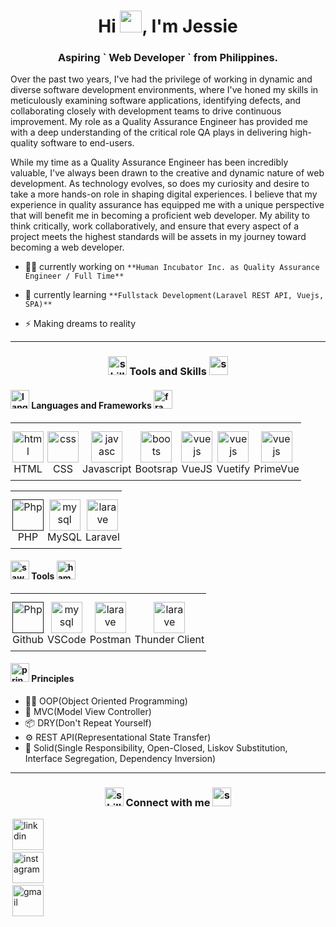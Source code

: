 <h1 align="center">Hi <img src="https://raw.githubusercontent.com/nixin72/nixin72/master/wave.gif" width="35px"></img>, I'm Jessie</h1> 

<h3 align="center">Aspiring ` Web Developer ` from Philippines.</h3>

<p>Over the past two years, I've had the privilege of working in dynamic and diverse software development environments, where I've honed my skills in meticulously examining software applications, identifying defects, and collaborating closely with development teams to drive continuous improvement. My role as a Quality Assurance Engineer has provided me with a deep understanding of the critical role QA plays in delivering high-quality software to end-users.</p>
<p>While my time as a Quality Assurance Engineer has been incredibly valuable, I've always been drawn to the creative and dynamic nature of web development. As technology evolves, so does my curiosity and desire to take a more hands-on role in shaping digital experiences. I believe that my experience in quality assurance has equipped me with a unique perspective that will benefit me in becoming a proficient web developer. My ability to think critically, work collaboratively, and ensure that every aspect of a project meets the highest standards will be assets in my journey toward becoming a web developer.</p>

- 🧑‍💻 currently working on ` **Human Incubator Inc. as Quality Assurance Engineer / Full Time**  `
  
- 🌱 currently learning ` **Fullstack Development(Laravel REST API, Vuejs, SPA)** `

- ⚡ Making dreams to reality

<hr>
<h3 align="center"><img src="https://img.icons8.com/?size=512&id=ggJ9-fogDAOl&format=png" alt="skills" height="30" width="30"> Tools and Skills <img src="https://img.icons8.com/?size=512&id=m27n7btt2tuj&format=png" alt="sword" height="30" width="30"></h3>


<h4 align="left"><img src="https://img.icons8.com/?size=512&id=sbdJ1sR9bNZ7&format=png" height="30" width="30" alt="lang"> Languages and Frameworks <img src="https://img.icons8.com/?size=512&id=LPEROFD0vOCt&format=png" height="30" width="30" alt="frame"></h4>

<table>
  <tbody>
    <tr>
      <td align="center" style="padding: 13px 3px 8px 3px;">
        <a href="https://developer.mozilla.org/en-US/docs/Web/HTML" target="_blank">
        <img src="https://seeklogo.com/images/H/html5-without-wordmark-color-logo-14D252D878-seeklogo.com.png" height="50"  alt="html">
        </a> 
        <br>
        <span>HTML</span>
      </td>
      <td align="center" style="padding: 13px 3px 8px 3px;">
        <a href="https://developer.mozilla.org/en-US/docs/Web/CSS" target="_blank"><img src="https://seeklogo.com/images/C/css-3-logo-023C1A7171-seeklogo.com.png" height="50"  alt="css"></a> 
        <br>
        <span>CSS</span>
      </td>
      <td align="center" style="padding: 13px 3px 8px 3px;">
        <a href="https://developer.mozilla.org/en-US/docs/Learn/JavaScript" target="_blank">
          <img src="https://seeklogo.com/images/J/javascript-logo-8892AEFCAC-seeklogo.com.png" height="50"  alt="javasc" />
        </a> 
        <br>
        <span>Javascript</span>
      </td>
      <td align="center" style="padding: 13px 3px 8px 3px;">
        <a href="#" target="_blank">
          <img src="https://seeklogo.com/images/B/bootstrap-logo-3C30FB2A16-seeklogo.com.png" height="50"  alt="boots"/>
        </a>
        </br>
        <span>Bootsrap</span>
      </td>
      <td align="center" style="padding: 13px 3px 8px 3px;">
        <a href="https://developer.mozilla.org/en-US/docs/Learn/JavaScript" target="_blank">
          <img src="https://seeklogo.com/images/V/vuejs-logo-17D586B587-seeklogo.com.png" height="50"  alt="vuejs"/>
        </a> 
        </br>
        <span>VueJS</span>
      </td>
      <td align="center" style="padding: 13px 3px 8px 3px;">
        <a href="https://developer.mozilla.org/en-US/docs/Learn/JavaScript" target="_blank">
          <img src="https://seeklogo.com/images/V/vuetify-logo-CC59D65FD3-seeklogo.com.png" height="50"  alt="vuejs"/>
        </a> 
        </br>
        <span>Vuetify</span>
      </td>
      <td align="center" style="padding: 13px 3px 8px 3px;">
        <a href="https://developer.mozilla.org/en-US/docs/Learn/JavaScript" target="_blank">
          <img src="https://i2.wp.com/www.primefaces.org/wp-content/uploads/2021/10/primevue-logo-1.png?fit=263%2C300&ssl=1" height="50"  alt="vuejs"/>
        </a> 
        </br>
        <span>PrimeVue</span>
      </td>
    </tr>
  </tbody>
</table>
<table>
  <tbody>
    <td align="center" style="padding: 13px 3px 8px 3px;">
        <a href="">
          <img src="https://seeklogo.com/images/P/PHP-logo-0B2FDC4529-seeklogo.com.png" height="50" alt="Php" />
        </a>
        </br>
        <span>PHP</span>
      </td>
      <td align="center" style="padding: 13px 3px 8px 3px;">
        <a href="#" target="_blank">
          <img src="https://seeklogo.com/images/M/MySQL-logo-F6FF285A58-seeklogo.com.png" height="50"  alt="mysql"/>
        </a>
        </br>
        <span>MySQL</span>
      </td>    
      <td align="center" style="padding: 13px 3px 8px 3px;">
        <a href="#" target="_blank">
          <img src="https://seeklogo.com/images/L/laravel-framework-logo-C10176EC8C-seeklogo.com.png" height="50"  alt="larave"/>
        </a>
        </br>
        <span>Laravel</span>
      </td>
  </tbody>
</table>

<h4 align="left"><img src="https://img.icons8.com/?size=512&id=GiL3hiAx1vEm&format=png" height="30" width="30" alt="saw"> Tools <img src="https://img.icons8.com/?size=512&id=mKgYKWQTRwfQ&format=png" height="30" width="30" alt="hammer"></h4>
<table>
  <tbody>
    <td align="center" style="padding: 13px 3px 8px 3px;">
        <a href="">
          <img src="https://seeklogo.com/images/G/github-logo-9BBCA663A4-seeklogo.com.png" height="50" alt="Php" />
        </a>
        </br>
        <span>Github</span>
      </td>
      <td align="center" style="padding: 13px 3px 8px 3px;">
        <a href="#" target="_blank">
          <img src="https://seeklogo.com/images/V/visual-studio-code-logo-449D71944F-seeklogo.com.png" height="50"  alt="mysql"/>
        </a>
        </br>
        <span>VSCode</span>
      </td>    
      <td align="center" style="padding: 13px 3px 8px 3px;">
        <a href="#" target="_blank">
          <img src="https://seeklogo.com/images/P/postman-logo-F43375A2EB-seeklogo.com.png" height="50"  alt="larave"/>
        </a>
        </br>
        <span>Postman</span>
      </td>
      <td align="center" style="padding: 13px 3px 8px 3px;">
        <a href="#" target="_blank">
          <img src="https://www.thunderclient.com/images/thunder-256-v2.png" height="50"  alt="larave"/>
        </a>
        </br>
        <span>Thunder Client</span>
      </td>
  </tbody>
</table>




<h4 align="left"><img src="https://img.icons8.com/?size=512&id=46857&format=png" height="30" width="30" alt="principle"> Principles</h4>

- 🧑‍💻 OOP(Object Oriented Programming) 
- 🎲 MVC(Model View Controller)
- 📦 DRY(Don't Repeat Yourself)
- ⚙️ REST API(Representational State Transfer)
- 💪 Solid(Single Responsibility, Open-Closed, Liskov Substitution, Interface Segregation, Dependency Inversion)

<hr>

<h3 align="center"><img src="https://img.icons8.com/?size=512&id=8uRMRaIgShyZ&format=png" alt="skills" height="30" width="30"> Connect with me <img src="https://img.icons8.com/?size=512&id=S68cG9PHd5m3&format=png" alt="sword" height="30" width="30"></h3>
<a href="https://www.linkedin.com/in/keepcodn/" target="_blank" style="padding: 13px 3px 8px 3px;">
  <img src="https://seeklogo.com/images/L/linkedin-logo-F84AF05CFC-seeklogo.com.png" alt="linkdin" height="50"/>
</a>
</br>
<a href="https://www.instagram.com/keep_codn/" target="_blank" style="padding: 13px 3px 8px 3px;">
  <img src="https://seeklogo.com/images/I/instagram-new-2016-logo-D9D42A0AD4-seeklogo.com.png" alt="instagram" height="50"/>
</a>
</br>
<a href="https://seeklogo.com/images/G/gmail-new-2020-logo-32DBE11BB4-seeklogo.com.png" target="_blank" style="padding: 13px 3px 8px 3px;">
  <img src="https://seeklogo.com/images/G/gmail-new-2020-logo-32DBE11BB4-seeklogo.com.png" alt="gmail" height="50"/>
</a>
